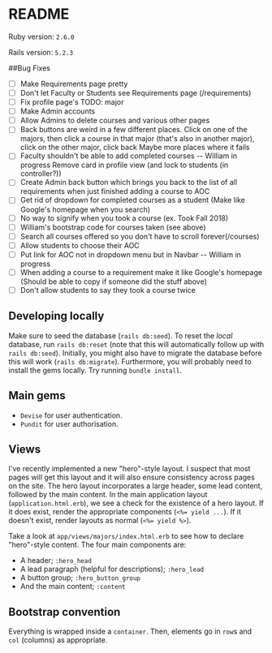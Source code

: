 # README

Ruby version: `2.6.0`

Rails version: `5.2.3`

##Bug Fixes

- [ ] Make Requirements page pretty
- [ ] Don't let Faculty or Students see Requirements page (/requirements)
- [ ] Fix profile page's TODO: major
- [ ] Make Admin accounts
- [ ] Allow Admins to delete courses and various other pages
- [ ] Back buttons are weird in a few different places. 
        Click on one of the majors, then click a course in that major (that's also in another major), click on the other major, click back
        Maybe more places where it fails
- [ ] Faculty shouldn't be able to add completed courses -- William in progress
        Remove card in profile view (and lock to students (in controller?)) 
- [ ] Create Admin back button which brings you back to the list of all requirements when just finished adding a course to AOC
- [ ] Get rid of dropdown for completed courses as a student (Make like Google's homepage when you search)
- [ ] No way to signify when you took a course (ex. Took Fall 2018)
- [ ] William's bootstrap code for courses taken (see above)
- [ ] Search all courses offered so you don't have to scroll forever(/courses)
- [ ] Allow students to choose their AOC
- [ ] Put link for AOC not in dropdown menu but in Navbar  -- William in progress
- [ ] When adding a course to a requirement make it like Google's homepage (Should be able to copy if someone did the stuff above)
- [ ] Don't allow students to say they took a course twice

## Developing locally
Make sure to seed the database (`rails db:seed`). To reset the _local_ database, run `rails db:reset` (note that this will automatically follow up with `rails db:seed`).
Initially, you might also have to migrate the database before this will work (`rails db:migrate`).
Furthermore, you will probably need to install the gems locally. Try running `bundle install`.

## Main gems
- `Devise` for user authentication.
- `Pundit` for user authorisation.

## Views
I've recently implemented a new "hero"-style layout. I suspect that most pages will get this layout and it will also ensure consistency across pages on the site. The hero layout incorporates a large header, some lead content, followed by the main content.
In the main application layout (`application.html.erb`), we see a check for the existence of a hero layout. If it does exist, render the appropriate components (`<%= yield ...`).
If it doesn't exist, render layouts as normal (`<%= yield %>`).

Take a look at `app/views/majors/index.html.erb` to see how to declare "hero"-style content. The four main components are:
- A header; `:hero_head`
- A lead paragraph (helpful for descriptions); `:hero_lead`
- A button group; `:hero_button_group`
- And the main content; `:content`

## Bootstrap convention
Everything is wrapped inside a `container`. Then, elements go in `row`s and `col` (columns) as appropriate.
